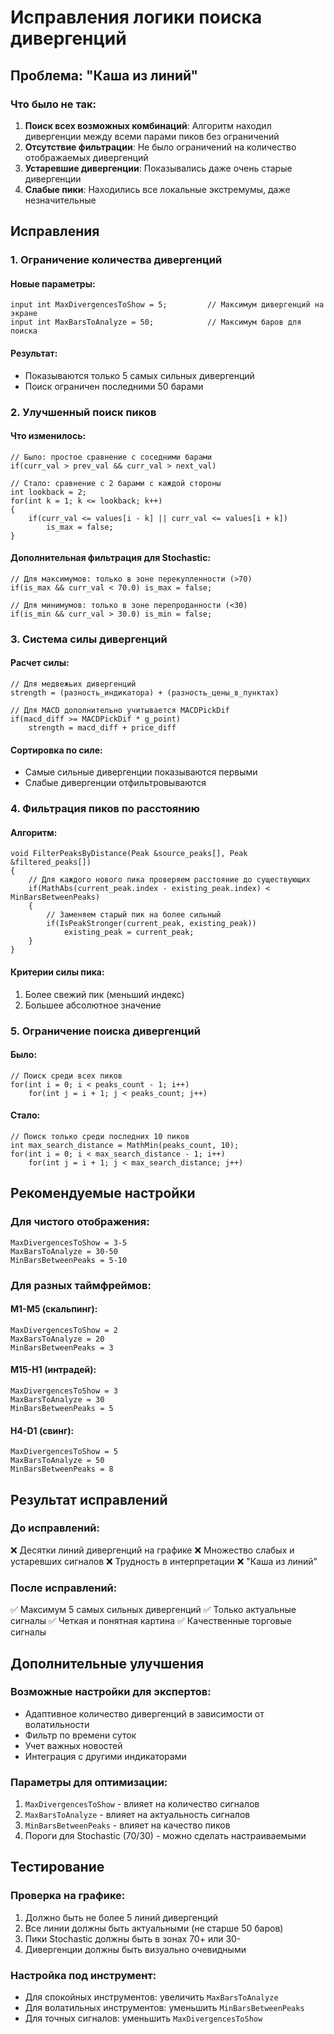# Исправления логики поиска дивергенций

## Проблема: "Каша из линий"

### Что было не так:
1. **Поиск всех возможных комбинаций**: Алгоритм находил дивергенции между всеми парами пиков без ограничений
2. **Отсутствие фильтрации**: Не было ограничений на количество отображаемых дивергенций
3. **Устаревшие дивергенции**: Показывались даже очень старые дивергенции
4. **Слабые пики**: Находились все локальные экстремумы, даже незначительные

## Исправления

### 1. Ограничение количества дивергенций

#### Новые параметры:
```mql5
input int MaxDivergencesToShow = 5;         // Максимум дивергенций на экране
input int MaxBarsToAnalyze = 50;            // Максимум баров для поиска
```

#### Результат:
- Показываются только 5 самых сильных дивергенций
- Поиск ограничен последними 50 барами

### 2. Улучшенный поиск пиков

#### Что изменилось:
```mql5
// Было: простое сравнение с соседними барами
if(curr_val > prev_val && curr_val > next_val)

// Стало: сравнение с 2 барами с каждой стороны
int lookback = 2;
for(int k = 1; k <= lookback; k++)
{
    if(curr_val <= values[i - k] || curr_val <= values[i + k])
        is_max = false;
}
```

#### Дополнительная фильтрация для Stochastic:
```mql5
// Для максимумов: только в зоне перекупленности (>70)
if(is_max && curr_val < 70.0) is_max = false;

// Для минимумов: только в зоне перепроданности (<30)  
if(is_min && curr_val > 30.0) is_min = false;
```

### 3. Система силы дивергенций

#### Расчет силы:
```mql5
// Для медвежьих дивергенций
strength = (разность_индикатора) + (разность_цены_в_пунктах)

// Для MACD дополнительно учитывается MACDPickDif
if(macd_diff >= MACDPickDif * g_point)
    strength = macd_diff + price_diff
```

#### Сортировка по силе:
- Самые сильные дивергенции показываются первыми
- Слабые дивергенции отфильтровываются

### 4. Фильтрация пиков по расстоянию

#### Алгоритм:
```mql5
void FilterPeaksByDistance(Peak &source_peaks[], Peak &filtered_peaks[])
{
    // Для каждого нового пика проверяем расстояние до существующих
    if(MathAbs(current_peak.index - existing_peak.index) < MinBarsBetweenPeaks)
    {
        // Заменяем старый пик на более сильный
        if(IsPeakStronger(current_peak, existing_peak))
            existing_peak = current_peak;
    }
}
```

#### Критерии силы пика:
1. Более свежий пик (меньший индекс)
2. Большее абсолютное значение

### 5. Ограничение поиска дивергенций

#### Было:
```mql5
// Поиск среди всех пиков
for(int i = 0; i < peaks_count - 1; i++)
    for(int j = i + 1; j < peaks_count; j++)
```

#### Стало:
```mql5
// Поиск только среди последних 10 пиков
int max_search_distance = MathMin(peaks_count, 10);
for(int i = 0; i < max_search_distance - 1; i++)
    for(int j = i + 1; j < max_search_distance; j++)
```

## Рекомендуемые настройки

### Для чистого отображения:
```
MaxDivergencesToShow = 3-5
MaxBarsToAnalyze = 30-50
MinBarsBetweenPeaks = 5-10
```

### Для разных таймфреймов:

#### M1-M5 (скальпинг):
```
MaxDivergencesToShow = 2
MaxBarsToAnalyze = 20
MinBarsBetweenPeaks = 3
```

#### M15-H1 (интрадей):
```
MaxDivergencesToShow = 3
MaxBarsToAnalyze = 30
MinBarsBetweenPeaks = 5
```

#### H4-D1 (свинг):
```
MaxDivergencesToShow = 5
MaxBarsToAnalyze = 50
MinBarsBetweenPeaks = 8
```

## Результат исправлений

### До исправлений:
❌ Десятки линий дивергенций на графике
❌ Множество слабых и устаревших сигналов
❌ Трудность в интерпретации
❌ "Каша из линий"

### После исправлений:
✅ Максимум 5 самых сильных дивергенций
✅ Только актуальные сигналы
✅ Четкая и понятная картина
✅ Качественные торговые сигналы

## Дополнительные улучшения

### Возможные настройки для экспертов:
- Адаптивное количество дивергенций в зависимости от волатильности
- Фильтр по времени суток
- Учет важных новостей
- Интеграция с другими индикаторами

### Параметры для оптимизации:
1. `MaxDivergencesToShow` - влияет на количество сигналов
2. `MaxBarsToAnalyze` - влияет на актуальность сигналов  
3. `MinBarsBetweenPeaks` - влияет на качество пиков
4. Пороги для Stochastic (70/30) - можно сделать настраиваемыми

## Тестирование

### Проверка на графике:
1. Должно быть не более 5 линий дивергенций
2. Все линии должны быть актуальными (не старше 50 баров)
3. Пики Stochastic должны быть в зонах 70+ или 30-
4. Дивергенции должны быть визуально очевидными

### Настройка под инструмент:
- Для спокойных инструментов: увеличить `MaxBarsToAnalyze`
- Для волатильных инструментов: уменьшить `MinBarsBetweenPeaks`
- Для точных сигналов: уменьшить `MaxDivergencesToShow` 